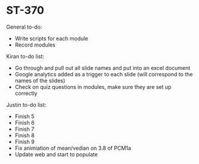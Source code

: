 # ST-370

General to-do:  

- Write scripts for each module  
- Record modules  

Kiran to-do list:  

- Go through and pull out all slide names and put into an excel document  
- Google analytics added as a trigger to each slide (will correspond to the names of the slides)  
- Check on quiz questions in modules, make sure they are set up correctly  


Justin to-do list:  
- Finish 5  
- Finish 6  
- Finish 7  
- Finish 8  
- Finish 9  
- Fix animiation of mean/vedian on 3.8 of PCM1a  
- Update web and start to populate  


